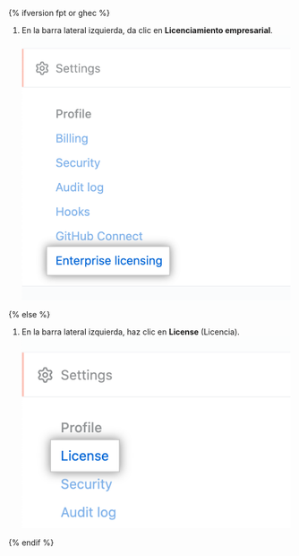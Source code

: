 {% ifversion fpt or ghec %}

1. En la barra lateral izquierda, da clic en **Licenciamiento empresarial**. ![Pestaña de "Licencias empresariales" en la barra lateral de configuración para la cuenta empresarial](/assets/images/help/enterprises/enterprise-licensing-tab.png)

{% else %}

1. En la barra lateral izquierda, haz clic en **License** (Licencia). ![Pestaña de "Licencia" en la barra lateral de configuración para la cuenta empresarial](/assets/images/enterprise/enterprise-server/license.png)

{% endif %}
